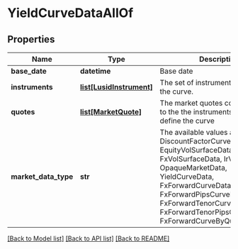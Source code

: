 # YieldCurveDataAllOf


## Properties
Name | Type | Description | Notes
------------ | ------------- | ------------- | -------------
**base_date** | **datetime** | Base date | 
**instruments** | [**list[LusidInstrument]**](LusidInstrument.md) | The set of instruments that define the curve. | 
**quotes** | [**list[MarketQuote]**](MarketQuote.md) | The market quotes corresponding to the the instruments used to define the curve | 
**market_data_type** | **str** | The available values are: DiscountFactorCurveData, EquityVolSurfaceData, FxVolSurfaceData, IrVolCubeData, OpaqueMarketData, YieldCurveData, FxForwardCurveData, FxForwardPipsCurveData, FxForwardTenorCurveData, FxForwardTenorPipsCurveData, FxForwardCurveByQuoteReference | 

[[Back to Model list]](../README.md#documentation-for-models) [[Back to API list]](../README.md#documentation-for-api-endpoints) [[Back to README]](../README.md)


